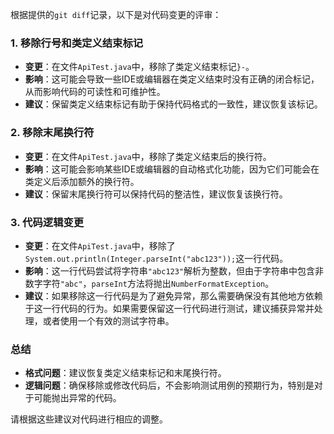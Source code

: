 根据提供的`git diff`记录，以下是对代码变更的评审：

### 1. 移除行号和类定义结束标记
- **变更**：在文件`ApiTest.java`中，移除了类定义结束标记`}-`。
- **影响**：这可能会导致一些IDE或编辑器在类定义结束时没有正确的闭合标记，从而影响代码的可读性和可维护性。
- **建议**：保留类定义结束标记有助于保持代码格式的一致性，建议恢复该标记。

### 2. 移除末尾换行符
- **变更**：在文件`ApiTest.java`中，移除了类定义结束后的换行符。
- **影响**：这可能会影响某些IDE或编辑器的自动格式化功能，因为它们可能会在类定义后添加额外的换行符。
- **建议**：保留末尾换行符可以保持代码的整洁性，建议恢复该换行符。

### 3. 代码逻辑变更
- **变更**：在文件`ApiTest.java`中，移除了`System.out.println(Integer.parseInt("abc123"));`这一行代码。
- **影响**：这一行代码尝试将字符串`"abc123"`解析为整数，但由于字符串中包含非数字字符`"abc"`，`parseInt`方法将抛出`NumberFormatException`。
- **建议**：如果移除这一行代码是为了避免异常，那么需要确保没有其他地方依赖于这一行代码的行为。如果需要保留这一行代码进行测试，建议捕获异常并处理，或者使用一个有效的测试字符串。

### 总结
- **格式问题**：建议恢复类定义结束标记和末尾换行符。
- **逻辑问题**：确保移除或修改代码后，不会影响测试用例的预期行为，特别是对于可能抛出异常的代码。

请根据这些建议对代码进行相应的调整。